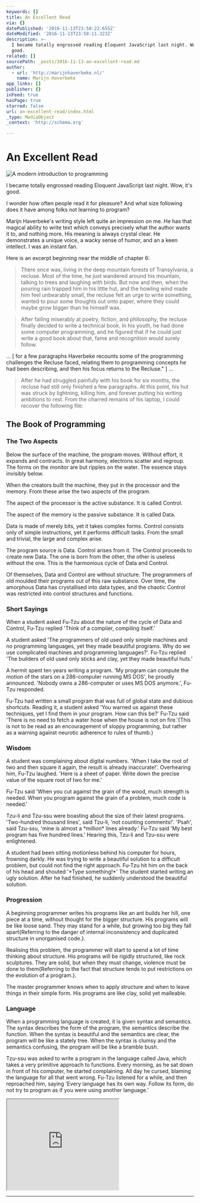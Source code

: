 ```yaml
---
keywords: []
title: An Excellent Read
via: {}
datePublished: '2016-11-13T23:58:22.655Z'
dateModified: '2016-11-13T23:58:11.323Z'
description: >-
  I became totally engrossed reading Eloquent JavaScript last night. Wow, it's
  good.
related: []
sourcePath: _posts/2016-11-13-an-excellent-read.md
author:
  - url: 'http://marijnhaverbeke.nl/'
    name: Marijn Haverbeke
app_links: []
publisher: {}
inFeed: true
hasPage: true
starred: false
url: an-excellent-read/index.html
_type: MediaObject
_context: 'http://schema.org'

---
```

# An Excellent Read
![A modern introduction to programming](https://s3-us-west-2.amazonaws.com/the-grid-img/p/9fa385ec2cfe09909a04d8862e5631a92db04af2.png)

I became totally engrossed reading Eloquent JavaScript last night. Wow, it's good.

I wonder how often people read it for pleasure? And what size following does it have among folks not learning to program?

Marijn Haverbeke's writing style left quite an impression on me. He has that magical ability to write text which conveys precisely what the author wants it to, and nothing more. His meaning is always crystal clear. He demonstrates a unique voice, a wacky sense of humor, and an a keen intellect. I was an instant fan.

Here is an excerpt beginning near the middle of chapter 6:

> There once was, living in the deep mountain forests of Transylvania, a recluse. Most of the time, he just wandered around his mountain, talking to trees and laughing with birds. But now and then, when the pouring rain trapped him in his little hut, and the howling wind made him feel unbearably small, the recluse felt an urge to write something, wanted to pour some thoughts out onto paper, where they could maybe grow bigger than he himself was.

> After failing miserably at poetry, fiction, and philosophy, the recluse finally decided to write a technical book. In his youth, he had done some computer programming, and he figured that if he could just write a good book about that, fame and recognition would surely follow.

... \[ for a few paragraphs Haverbeke recounts some of the programming challenges the Recluse faced, relating them to programming concepts he had been describing, and then his focus returns to the Recluse." \] ...

> After he had struggled painfully with his book for six months, the recluse had still only finished a few paragraphs. At this point, his hut was struck by lightning, killing him, and forever putting his writing ambitions to rest. From the charred remains of his laptop, I could recover the following file:

## The Book of Programming

### The Two Aspects

Below the surface of the machine, the program moves. Without effort, it expands and contracts. In great harmony, electrons scatter and regroup. The forms on the monitor are but ripples on the water. The essence stays invisibly below.

When the creators built the machine, they put in the processor and the memory. From these arise the two aspects of the program.

The aspect of the processor is the active substance. It is called Control.

The aspect of the memory is the passive substance. It is called Data.

Data is made of merely bits, yet it takes complex forms. Control consists only of simple instructions, yet it performs difficult tasks. From the small and trivial, the large and complex arise.

The program source is Data. Control arises from it. The Control proceeds to create new Data. The one is born from the other, the other is useless without the one. This is the harmonious cycle of Data and Control.

Of themselves, Data and Control are without structure. The programmers of old moulded their programs out of this raw substance. Over time, the amorphous Data has crystallised into data types, and the chaotic Control was restricted into control structures and functions.

### Short Sayings

When a student asked Fu-Tzu about the nature of the cycle of Data and Control, Fu-Tzu replied 'Think of a compiler, compiling itself.'

A student asked 'The programmers of old used only simple machines and no programming languages, yet they made beautiful programs. Why do we use complicated machines and programming languages?'. Fu-Tzu replied 'The builders of old used only sticks and clay, yet they made beautiful huts.'

A hermit spent ten years writing a program. 'My program can compute the motion of the stars on a 286-computer running MS DOS', he proudly announced. 'Nobody owns a 286-computer or uses MS DOS anymore.', Fu-Tzu responded.

Fu-Tzu had written a small program that was full of global state and dubious shortcuts. Reading it, a student asked 'You warned us against these techniques, yet I find them in your program. How can this be?' Fu-Tzu said 'There is no need to fetch a water hose when the house is not on fire.'{This is not to be read as an encouragement of sloppy programming, but rather as a warning against neurotic adherence to rules of thumb.}

### Wisdom

A student was complaining about digital numbers. 'When I take the root of two and then square it again, the result is already inaccurate!'. Overhearing him, Fu-Tzu laughed. 'Here is a sheet of paper. Write down the precise value of the square root of two for me.'

Fu-Tzu said 'When you cut against the grain of the wood, much strength is needed. When you program against the grain of a problem, much code is needed.'

Tzu-li and Tzu-ssu were boasting about the size of their latest programs. 'Two-hundred thousand lines', said Tzu-li, 'not counting comments!'. 'Psah', said Tzu-ssu, 'mine is almost a \*million\* lines already.' Fu-Tzu said 'My best program has five hundred lines.' Hearing this, Tzu-li and Tzu-ssu were enlightened.

A student had been sitting motionless behind his computer for hours, frowning darkly. He was trying to write a beautiful solution to a difficult problem, but could not find the right approach. Fu-Tzu hit him on the back of his head and shouted '\*Type something!\*' The student started writing an ugly solution. After he had finished, he suddenly understood the beautiful solution.

### Progression

A beginning programmer writes his programs like an ant builds her hill, one piece at a time, without thought for the bigger structure. His programs will be like loose sand. They may stand for a while, but growing too big they fall apart{Referring to the danger of internal inconsistency and duplicated structure in unorganised code.}.

Realising this problem, the programmer will start to spend a lot of time thinking about structure. His programs will be rigidly structured, like rock sculptures. They are solid, but when they must change, violence must be done to them{Referring to the fact that structure tends to put restrictions on the evolution of a program.}.

The master programmer knows when to apply structure and when to leave things in their simple form. His programs are like clay, solid yet malleable.

### Language

When a programming language is created, it is given syntax and semantics. The syntax describes the form of the program, the semantics describe the function. When the syntax is beautiful and the semantics are clear, the program will be like a stately tree. When the syntax is clumsy and the semantics confusing, the program will be like a bramble bush.

Tzu-ssu was asked to write a program in the language called Java, which takes a very primitive approach to functions. Every morning, as he sat down in front of his computer, he started complaining. All day he cursed, blaming the language for all that went wrong. Fu-Tzu listened for a while, and then reproached him, saying 'Every language has its own way. Follow its form, do not try to program as if you were using another language.'

<iframe src="https://the-grid.github.io/ed-userhtml/?g=eJwtjcEOgjAQRH9l0w_omngzQGK4elPOpLSrbYQu2S4a_94mcJrDvDfziKnAl-UNNefkKRcKsOVAAg4aB0Jza47CQBR6tiaqrhdEL-Q0fcjzsnAuluWFB1lw-uHZnjAQBUt5HO6m6w8e-l2Aq6qkadPEGSoMQ15ZtP7f9pUGXWf_RxM4_A" height="244" style=""></iframe>

---